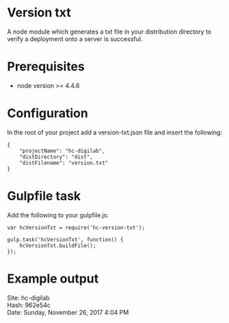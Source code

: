 # Version txt
A node module which generates a txt file in your distribution directory
to verify a deployment onto a server is successful.

# Prerequisites
- node version >= 4.4.6

# Configuration
In the root of your project add a version-txt.json file and insert the following:  
    
    {
        "projectName": "hc-digilab",
        "distDirectory": "dist",
        "distFilename": "version.txt"
    }
    

# Gulpfile task
Add the following to your gulpfile.js:  
    
    var hcVersionTxt = require('hc-version-txt');

    gulp.task('hcVersionTxt', function() {
        hcVersionTxt.buildFile();
    });

# Example output 
Site: hc-digilab  
Hash: 962e54c  
Date: Sunday, November 26, 2017 4:04 PM  

